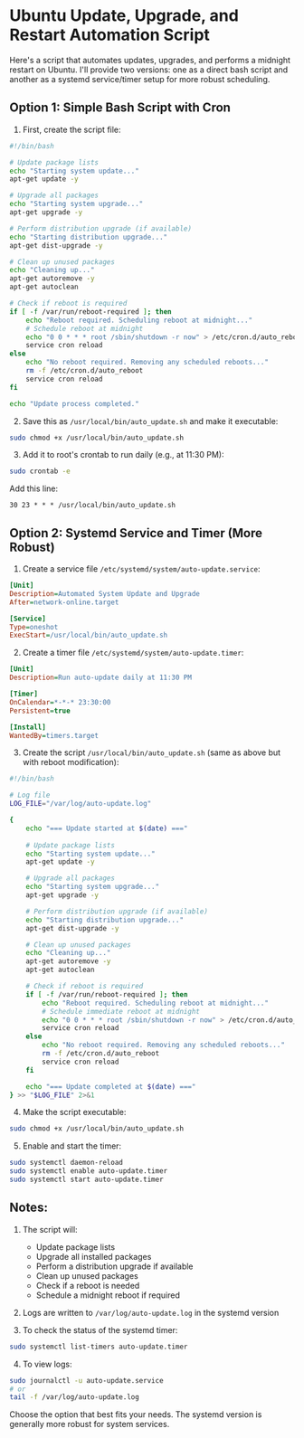 # Ubuntu Update, Upgrade, and Restart Automation Script

Here's a script that automates updates, upgrades, and performs a midnight restart on Ubuntu. I'll provide two versions: one as a direct bash script and another as a systemd service/timer setup for more robust scheduling.

## Option 1: Simple Bash Script with Cron

1. First, create the script file:

```bash
#!/bin/bash

# Update package lists
echo "Starting system update..."
apt-get update -y

# Upgrade all packages
echo "Starting system upgrade..."
apt-get upgrade -y

# Perform distribution upgrade (if available)
echo "Starting distribution upgrade..."
apt-get dist-upgrade -y

# Clean up unused packages
echo "Cleaning up..."
apt-get autoremove -y
apt-get autoclean

# Check if reboot is required
if [ -f /var/run/reboot-required ]; then
    echo "Reboot required. Scheduling reboot at midnight..."
    # Schedule reboot at midnight
    echo "0 0 * * * root /sbin/shutdown -r now" > /etc/cron.d/auto_reboot
    service cron reload
else
    echo "No reboot required. Removing any scheduled reboots..."
    rm -f /etc/cron.d/auto_reboot
    service cron reload
fi

echo "Update process completed."
```

2. Save this as `/usr/local/bin/auto_update.sh` and make it executable:
```bash
sudo chmod +x /usr/local/bin/auto_update.sh
```

3. Add it to root's crontab to run daily (e.g., at 11:30 PM):
```bash
sudo crontab -e
```
Add this line:
```
30 23 * * * /usr/local/bin/auto_update.sh
```

## Option 2: Systemd Service and Timer (More Robust)

1. Create a service file `/etc/systemd/system/auto-update.service`:
```ini
[Unit]
Description=Automated System Update and Upgrade
After=network-online.target

[Service]
Type=oneshot
ExecStart=/usr/local/bin/auto_update.sh
```

2. Create a timer file `/etc/systemd/system/auto-update.timer`:
```ini
[Unit]
Description=Run auto-update daily at 11:30 PM

[Timer]
OnCalendar=*-*-* 23:30:00
Persistent=true

[Install]
WantedBy=timers.target
```

3. Create the script `/usr/local/bin/auto_update.sh` (same as above but with reboot modification):
```bash
#!/bin/bash

# Log file
LOG_FILE="/var/log/auto-update.log"

{
    echo "=== Update started at $(date) ==="
    
    # Update package lists
    echo "Starting system update..."
    apt-get update -y

    # Upgrade all packages
    echo "Starting system upgrade..."
    apt-get upgrade -y

    # Perform distribution upgrade (if available)
    echo "Starting distribution upgrade..."
    apt-get dist-upgrade -y

    # Clean up unused packages
    echo "Cleaning up..."
    apt-get autoremove -y
    apt-get autoclean

    # Check if reboot is required
    if [ -f /var/run/reboot-required ]; then
        echo "Reboot required. Scheduling reboot at midnight..."
        # Schedule immediate reboot at midnight
        echo "0 0 * * * root /sbin/shutdown -r now" > /etc/cron.d/auto_reboot
        service cron reload
    else
        echo "No reboot required. Removing any scheduled reboots..."
        rm -f /etc/cron.d/auto_reboot
        service cron reload
    fi

    echo "=== Update completed at $(date) ==="
} >> "$LOG_FILE" 2>&1
```

4. Make the script executable:
```bash
sudo chmod +x /usr/local/bin/auto_update.sh
```

5. Enable and start the timer:
```bash
sudo systemctl daemon-reload
sudo systemctl enable auto-update.timer
sudo systemctl start auto-update.timer
```

## Notes:

1. The script will:
   - Update package lists
   - Upgrade all installed packages
   - Perform a distribution upgrade if available
   - Clean up unused packages
   - Check if a reboot is needed
   - Schedule a midnight reboot if required

2. Logs are written to `/var/log/auto-update.log` in the systemd version

3. To check the status of the systemd timer:
```bash
sudo systemctl list-timers auto-update.timer
```

4. To view logs:
```bash
sudo journalctl -u auto-update.service
# or
tail -f /var/log/auto-update.log
```

Choose the option that best fits your needs. The systemd version is generally more robust for system services.

